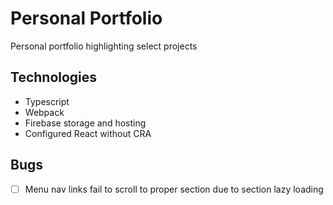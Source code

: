 # Personal Portfolio

Personal portfolio highlighting select projects 

## Technologies
- Typescript
- Webpack
- Firebase storage and hosting
- Configured React without CRA

## Bugs

- [ ] Menu nav links fail to scroll to proper section due to section lazy loading